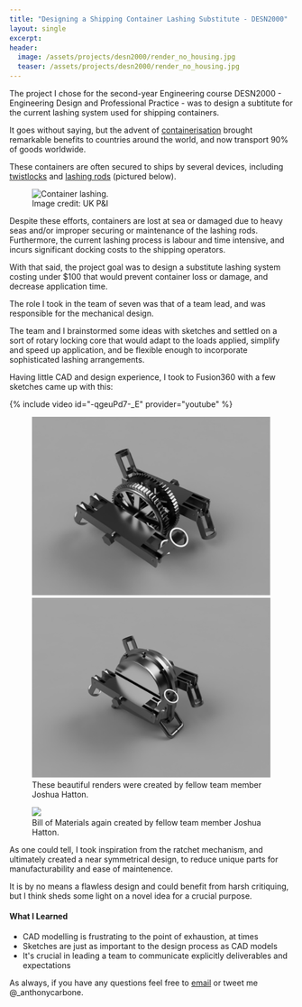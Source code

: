 ```yaml
---
title: "Designing a Shipping Container Lashing Substitute - DESN2000"
layout: single
excerpt:
header:
  image: /assets/projects/desn2000/render_no_housing.jpg
  teaser: /assets/projects/desn2000/render_no_housing.jpg
---
```


The project I chose for the second-year Engineering course DESN2000 - Engineering Design and Professional Practice - was to design a subtitute for the current lashing system used for shipping containers.

It goes without saying, but the advent of [containerisation](https://en.wikipedia.org/wiki/Containerization) brought remarkable benefits to countries around the world, and now transport 90% of goods worldwide.

These containers are often secured to ships by several devices, including [twistlocks](https://en.wikipedia.org/wiki/Twistlock) and [lashing rods](https://en.wikipedia.org/wiki/Container_ship#Lashing_systems) (pictured below).

<figure>
    <img src="{{ '/assets/projects/desn2000/lashing_bridge.jpg' | relative_url }}" alt="Container lashing.">
    <figcaption>Image credit: UK P&I</figcaption>
</figure>

Despite these efforts, containers are lost at sea or damaged due to heavy seas and/or improper securing or maintenance of the lashing rods. Furthermore, the current lashing process is labour and time intensive, and incurs significant docking costs to the shipping operators.

With that said, the project goal was to design a substitute lashing system costing under $100 that would prevent container loss or damage, and decrease application time.

The role I took in the team of seven was that of a team lead, and was responsible for the mechanical design.

The team and I brainstormed some ideas with sketches and settled on a sort of rotary locking core that would adapt to the loads applied, simplify and speed up application, and be flexible enough to incorporate sophisticated lashing arrangements.

Having little CAD and design experience, I took to Fusion360 with a few sketches came up with this:

{% include video id="-qgeuPd7-_E" provider="youtube" %}

<figure class="half">
    <img src="/assets/projects/desn2000/render_no_housing.jpg">
    <img src="/assets/projects/desn2000/render_with_housing.png">
    <figcaption>These beautiful renders were created by fellow team member Joshua Hatton.</figcaption>
</figure>

<figure>
    <img src="{{ '/assets/projects/desn2000/bom.jpg' | relative_url }}">
    <figcaption>Bill of Materials again created by fellow team member Joshua Hatton.</figcaption>
</figure>

As one could tell, I took inspiration from the ratchet mechanism, and ultimately created a near symmetrical design, to reduce unique parts for manufacturability and ease of maintenence.

It is by no means a flawless design and could benefit from harsh critiquing, but I think sheds some light on a novel idea for a crucial purpose.

#### What I Learned
- CAD modelling is frustrating to the point of exhaustion, at times
- Sketches are just as important to the design process as CAD models
- It's crucial in leading a team to communicate explicitly deliverables and expectations

As always, if you have any questions feel free to [email](mailto:anthonydavidcarbone@gmail.com) or tweet me @_anthonycarbone.